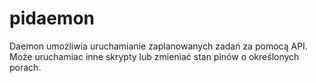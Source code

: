 # pidaemon
Daemon umożliwia uruchamianie zaplanowanych zadań za pomocą API. Może uruchamiac inne skrypty lub zmieniać stan pinów o określonych porach.
